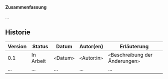 
**Zusammenfassung**

...

## Historie
| Version | Status | Datum | Autor(en) | Erläuterung |
| --- | --- | --- | --- | --- | 
| 0.1 | In Arbeit | `<`Datum`>` | `<`Autor:in`>` | `<`Beschreibung der Änderungen`>` | 
| ... | ... | ... | ...	| ... | 
